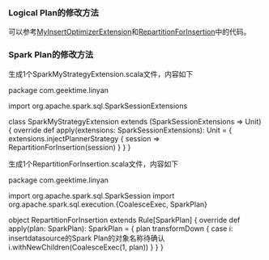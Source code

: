 ### Logical Plan的修改方法

可以参考[MyInsertOptimizerExtension](https://github.com/amoyyean/SparkMyOptimizerExtension/blob/master/src/main/scala/com/geektime/linyan/MyInsertOptimizerExtension.scala)和[RepartitionForInsertion](https://github.com/amoyyean/SparkMyOptimizerExtension/blob/master/src/main/scala/com/geektime/linyan/RepartitionForInsertion.scala)中的代码。


### Spark Plan的修改方法

生成1个SparkMyStrategyExtension.scala文件，内容如下

package com.geektime.linyan

import org.apache.spark.sql.SparkSessionExtensions

class SparkMyStrategyExtension extends (SparkSessionExtensions => Unit) {
  override def apply(extensions: SparkSessionExtensions): Unit = {
    extensions.injectPlannerStrategy { session =>
      RepartitionForInsertion(session)
    }
  }
}

生成1个RepartitionForInsertion.scala文件，内容如下

package com.geektime.linyan

import org.apache.spark.sql.SparkSession
import org.apache.spark.sql.execution.{CoalesceExec, SparkPlan}

object RepartitionForInsertion extends Rule[SparkPlan] {
override def apply(plan: SparkPlan): SparkPlan = {
plan transformDown {
case i: insertdatasource的Spark Plan的对象名称待确认
i.withNewChildren(CoalesceExec(1, plan))
}
}
}
